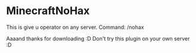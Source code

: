 # MinecraftNoHax
This is give u operator on any server. Command: /nohax

Aaaand thanks for downloading :D Don't try this plugin on your own server :D
